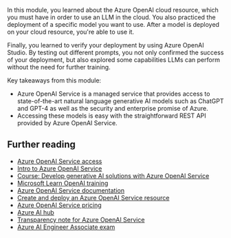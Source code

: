 In this module, you learned about the Azure OpenAI cloud resource, which you must have in order to use an LLM in the cloud. You also practiced the deployment of a specific model you want to use. After a model is deployed on your cloud resource, you're able to use it.

Finally, you learned to verify your deployment by using Azure OpenAI Studio. By testing out different prompts, you not only confirmed the success of your deployment, but also explored some capabilities LLMs can perform without the need for further training.

Key takeaways from this module:

- Azure OpenAI Service is a managed service that provides access to state-of-the-art natural language generative AI models such as ChatGPT and GPT-4 as well as the security and enterprise promise of Azure.
- Accessing these models is easy with the straightforward REST API provided by Azure OpenAI Service.

## Further reading

- [Azure OpenAI Service access](https://aka.ms/oaiapply)
- [Intro to Azure OpenAI Service](/training/modules/explore-azure-openai/)
- [Course: Develop generative AI solutions with Azure OpenAI Service](/training/courses/ai-050t00)
- [Microsoft Learn OpenAI training](/training/browse/?terms=OpenAI)
- [Azure OpenAI Service documentation](/azure/ai-services/openai/)
- [Create and deploy an Azure OpenAI Service resource](/azure/ai-services/openai/how-to/create-resource#deploy-a-model)
- [Azure OpenAI Service pricing](https://azure.microsoft.com/products/ai-services/openai-service/#pricing)
- [Azure AI hub](https://github.com/Azure-Samples/azure-ai)
- [Transparency note for Azure OpenAI Service](/legal/cognitive-services/openai/transparency-note)
- [Azure AI Engineer Associate exam](/credentials/certifications/exams/ai-102/)

